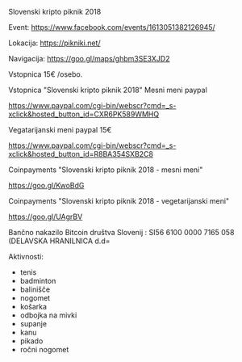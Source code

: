 Slovenski kripto piknik 2018

Event: https://www.facebook.com/events/1613051382126945/

Lokacija: https://pikniki.net/

Navigacija: https://goo.gl/maps/ghbm3SE3XJD2



Vstopnica 15€ /osebo.

Vstopnica "Slovenski kripto piknik 2018" Mesni meni paypal 

https://www.paypal.com/cgi-bin/webscr?cmd=_s-xclick&hosted_button_id=CXR6PK589WMHQ

Vegatarijanski meni paypal 15€

https://www.paypal.com/cgi-bin/webscr?cmd=_s-xclick&hosted_button_id=R8BA354SXB2C8

Coinpayments "Slovenski kripto piknik 2018 - mesni meni"

https://goo.gl/KwoBdG

Coinpayments "Slovenski kripto piknik 2018 - vegetarijanski meni"

https://goo.gl/UAgrBV

Bančno nakazilo Bitcoin društva Slovenij : SI56 6100 0000 7165 058 (DELAVSKA HRANILNICA d.d=

Aktivnosti:

- tenis
- badminton
- balinišče
- nogomet
- košarka
- odbojka na mivki
- supanje
- kanu
- pikado 
- ročni nogomet
